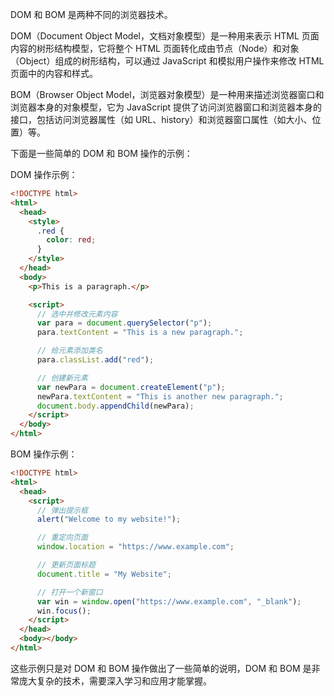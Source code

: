 DOM 和 BOM 是两种不同的浏览器技术。

DOM（Document Object Model，文档对象模型）是一种用来表示 HTML 页面内容的树形结构模型，它将整个 HTML 页面转化成由节点（Node）和对象（Object）组成的树形结构，可以通过 JavaScript 和模拟用户操作来修改 HTML 页面中的内容和样式。

BOM（Browser Object Model，浏览器对象模型）是一种用来描述浏览器窗口和浏览器本身的对象模型，它为 JavaScript 提供了访问浏览器窗口和浏览器本身的接口，包括访问浏览器属性（如 URL、history）和浏览器窗口属性（如大小、位置）等。

下面是一些简单的 DOM 和 BOM 操作的示例：

DOM 操作示例：

```html
<!DOCTYPE html>
<html>
  <head>
    <style>
      .red {
        color: red;
      }
    </style>
  </head>
  <body>
    <p>This is a paragraph.</p>

    <script>
      // 选中并修改元素内容
      var para = document.querySelector("p");
      para.textContent = "This is a new paragraph.";

      // 给元素添加类名
      para.classList.add("red");

      // 创建新元素
      var newPara = document.createElement("p");
      newPara.textContent = "This is another new paragraph.";
      document.body.appendChild(newPara);
    </script>
  </body>
</html>
```

BOM 操作示例：

```html
<!DOCTYPE html>
<html>
  <head>
    <script>
      // 弹出提示框
      alert("Welcome to my website!");

      // 重定向页面
      window.location = "https://www.example.com";

      // 更新页面标题
      document.title = "My Website";

      // 打开一个新窗口
      var win = window.open("https://www.example.com", "_blank");
      win.focus();
    </script>
  </head>
  <body></body>
</html>
```

这些示例只是对 DOM 和 BOM 操作做出了一些简单的说明，DOM 和 BOM 是非常庞大复杂的技术，需要深入学习和应用才能掌握。
